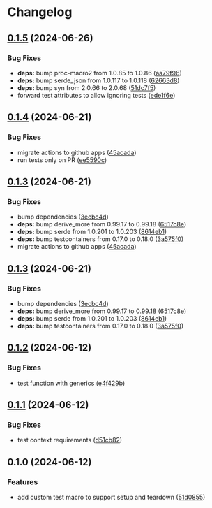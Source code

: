 # Changelog

## [0.1.5](https://github.com/majksa-dev/rust-testing-utils/compare/v0.1.4...v0.1.5) (2024-06-26)


### Bug Fixes

* **deps:** bump proc-macro2 from 1.0.85 to 1.0.86 ([aa79f96](https://github.com/majksa-dev/rust-testing-utils/commit/aa79f96bf72929e196c7210fbcd0a2e00e726733))
* **deps:** bump serde_json from 1.0.117 to 1.0.118 ([62663d8](https://github.com/majksa-dev/rust-testing-utils/commit/62663d8373883e103534d933edc0764de36a5dd3))
* **deps:** bump syn from 2.0.66 to 2.0.68 ([51dc7f5](https://github.com/majksa-dev/rust-testing-utils/commit/51dc7f5f65c1c39ab370c924dae3c328886624b0))
* forward test attributes to allow ignoring tests ([ede1f6e](https://github.com/majksa-dev/rust-testing-utils/commit/ede1f6ef3bc2b240051946be9777edf6aeceb051))

## [0.1.4](https://github.com/majksa-dev/rust-testing-utils/compare/v0.1.3...v0.1.4) (2024-06-21)


### Bug Fixes

* migrate actions to github apps ([45acada](https://github.com/majksa-dev/rust-testing-utils/commit/45acada536e46e24b6a89fd1251032f55dfa4e5d))
* run tests only on PR ([ee5590c](https://github.com/majksa-dev/rust-testing-utils/commit/ee5590cf2ccecc8d8e8752201c1e0358e335f707))

## [0.1.3](https://github.com/majksa-dev/rust-testing-utils/compare/v0.1.2...v0.1.3) (2024-06-21)


### Bug Fixes

* bump dependencies ([3ecbc4d](https://github.com/majksa-dev/rust-testing-utils/commit/3ecbc4dd610c64c7f8256323d97a9cd3cb26942b))
* **deps:** bump derive_more from 0.99.17 to 0.99.18 ([6517c8e](https://github.com/majksa-dev/rust-testing-utils/commit/6517c8e8eb05bc311f26f1eb83a9bed2a2647c70))
* **deps:** bump serde from 1.0.201 to 1.0.203 ([8614eb1](https://github.com/majksa-dev/rust-testing-utils/commit/8614eb13773cea607ca5dd07b375079d1c2a73ce))
* **deps:** bump testcontainers from 0.17.0 to 0.18.0 ([3a575f0](https://github.com/majksa-dev/rust-testing-utils/commit/3a575f077a4706110238fdf31270a3a7e6f8273e))
* migrate actions to github apps ([45acada](https://github.com/majksa-dev/rust-testing-utils/commit/45acada536e46e24b6a89fd1251032f55dfa4e5d))

## [0.1.3](https://github.com/majksa-dev/rust-testing-utils/compare/v0.1.2...v0.1.3) (2024-06-21)


### Bug Fixes

* bump dependencies ([3ecbc4d](https://github.com/majksa-dev/rust-testing-utils/commit/3ecbc4dd610c64c7f8256323d97a9cd3cb26942b))
* **deps:** bump derive_more from 0.99.17 to 0.99.18 ([6517c8e](https://github.com/majksa-dev/rust-testing-utils/commit/6517c8e8eb05bc311f26f1eb83a9bed2a2647c70))
* **deps:** bump serde from 1.0.201 to 1.0.203 ([8614eb1](https://github.com/majksa-dev/rust-testing-utils/commit/8614eb13773cea607ca5dd07b375079d1c2a73ce))
* **deps:** bump testcontainers from 0.17.0 to 0.18.0 ([3a575f0](https://github.com/majksa-dev/rust-testing-utils/commit/3a575f077a4706110238fdf31270a3a7e6f8273e))

## [0.1.2](https://github.com/majksa-dev/rust-testing-utils/compare/v0.1.1...v0.1.2) (2024-06-12)


### Bug Fixes

* test function with generics ([e4f429b](https://github.com/majksa-dev/rust-testing-utils/commit/e4f429bb85508a08018dcf03021afe2e88fbeb0c))

## [0.1.1](https://github.com/majksa-dev/rust-testing-utils/compare/v0.1.0...v0.1.1) (2024-06-12)


### Bug Fixes

* test context requirements ([d51cb82](https://github.com/majksa-dev/rust-testing-utils/commit/d51cb820dfcbdde9506c3658176a87fdb27bde53))

## 0.1.0 (2024-06-12)


### Features

* add custom test macro to support setup and teardown ([51d0855](https://github.com/majksa-dev/rust-testing-utils/commit/51d0855d8ad5f82b2de4900f3a0d926f69345766))
